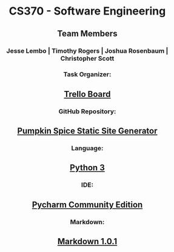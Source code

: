 <link href="../css/home.css" rel="stylesheet"></link>

# <center> **CS370 - Software Engineering** </center>

## <center> Team Members </center>

### <center> Jesse Lembo | Timothy Rogers | Joshua Rosenbaum | Christopher Scott </center>

### <center> Task Organizer: </center>

## <center> [Trello Board](https://trello.com/b/Kve1kdrv/pumpkin-spice-static-site-generator) </center>

### <center> GitHub Repository: </center>

## <center> [Pumpkin Spice Static Site Generator](https://github.com/blurryjoshy/python-ssg/tree/master) </center>

### <center> Language: </center>

## <center> [Python 3](https://www.python.org/) </center>

### <center> IDE: </center>

## <center> [Pycharm Community Edition](https://www.jetbrains.com/pycharm/) </center>

### <center> Markdown: </center>

## <center> [Markdown 1.0.1](https://daringfireball.net/projects/markdown/) </center>

